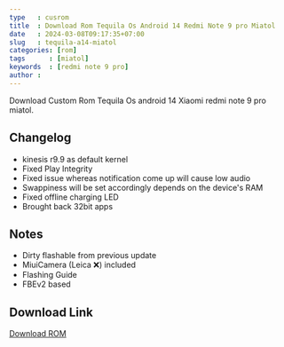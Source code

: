 ```yaml
---
type   : cusrom
title  : Download Rom Tequila Os Android 14 Redmi Note 9 pro Miatol
date   : 2024-03-08T09:17:35+07:00
slug   : tequila-a14-miatol
categories: [rom]
tags      : [miatol]
keywords  : [redmi note 9 pro]
author : 
---
```


Download Custom Rom Tequila Os android 14 Xiaomi redmi note 9 pro miatol.

## Changelog
- kinesis r9.9 as default kernel
- Fixed Play Integrity
- Fixed issue whereas notification come up will cause low audio
- Swappiness will be set accordingly depends on the device's RAM
- Fixed offline charging LED
- Brought back 32bit apps

## Notes
- Dirty flashable from previous update
- MiuiCamera (Leica ❌) included
- Flashing Guide
- FBEv2 based

## Download Link
[Download ROM](https://tequilaos.org/download/miatoll)


